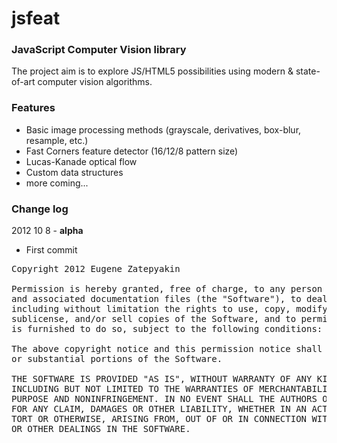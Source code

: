 jsfeat
======

### JavaScript Computer Vision library ###

The project aim is to explore JS/HTML5 possibilities using modern & state-of-art computer vision algorithms.

### Features ###

* Basic image processing methods (grayscale, derivatives, box-blur, resample, etc.)
* Fast Corners feature detector (16/12/8 pattern size)
* Lucas-Kanade optical flow
* Custom data structures
* more coming...

### Change log ###

2012 10 8 - **alpha**

* First commit

<pre>
Copyright 2012 Eugene Zatepyakin

Permission is hereby granted, free of charge, to any person obtaining a copy of this software 
and associated documentation files (the "Software"), to deal in the Software without restriction, 
including without limitation the rights to use, copy, modify, merge, publish, distribute, 
sublicense, and/or sell copies of the Software, and to permit persons to whom the Software 
is furnished to do so, subject to the following conditions:

The above copyright notice and this permission notice shall be included in all copies 
or substantial portions of the Software.

THE SOFTWARE IS PROVIDED "AS IS", WITHOUT WARRANTY OF ANY KIND, EXPRESS OR IMPLIED, 
INCLUDING BUT NOT LIMITED TO THE WARRANTIES OF MERCHANTABILITY, FITNESS FOR A PARTICULAR 
PURPOSE AND NONINFRINGEMENT. IN NO EVENT SHALL THE AUTHORS OR COPYRIGHT HOLDERS BE LIABLE 
FOR ANY CLAIM, DAMAGES OR OTHER LIABILITY, WHETHER IN AN ACTION OF CONTRACT, 
TORT OR OTHERWISE, ARISING FROM, OUT OF OR IN CONNECTION WITH THE SOFTWARE OR THE USE 
OR OTHER DEALINGS IN THE SOFTWARE.
</pre>